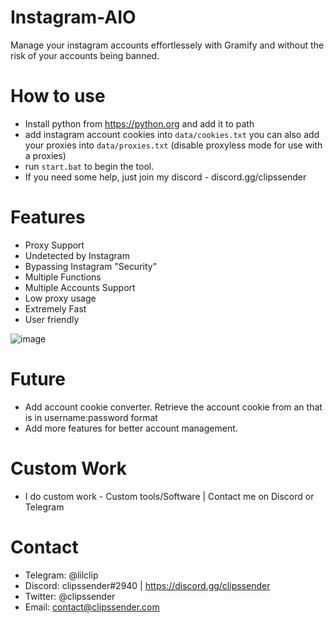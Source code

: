 # Instagram-AIO
Manage your instagram accounts effortlessely with Gramify and without the risk of your accounts being banned.

# How to use
* Install python from https://python.org and add it to path
* add instagram account cookies into `data/cookies.txt` you can also add your proxies into `data/proxies.txt` (disable proxyless mode for use with a proxies)
* run `start.bat` to begin the tool.
* If you need some help, just join my discord - discord.gg/clipssender

# Features
* Proxy Support
* Undetected by Instagram 
* Bypassing Instagram "Security"
* Multiple Functions
* Multiple Accounts Support
* Low proxy usage
* Extremely Fast
* User friendly

![image](https://user-images.githubusercontent.com/99218607/196146059-69d0e2e9-32b3-4e1f-9f3c-9449b0358411.png)

# Future
* Add account cookie converter. Retrieve the account cookie from an that is in username:password format
* Add more features for better account management.


# Custom Work
* I do custom work - Custom tools/Software | Contact me on Discord or Telegram

# Contact
* Telegram: @lilclip
* Discord: clipssender#2940 | https://discord.gg/clipssender
* Twitter: @clipssender
* Email: contact@clipssender.com


